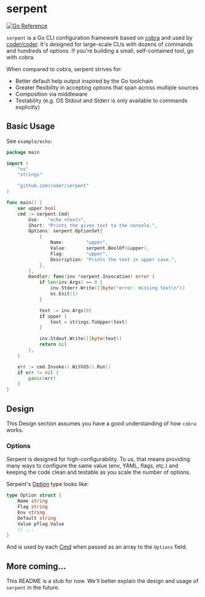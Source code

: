 # serpent

[![Go Reference](https://pkg.go.dev/badge/github.com/coder/serpent.svg)](https://pkg.go.dev/github.com/coder/serpent)

`serpent` is a Go CLI configuration framework based on [cobra](https://github.com/spf13/cobra) and used by [coder/coder](https://github.com/coder/coder).
It's designed for large-scale CLIs with dozens of commands and hundreds
of options. If you're building a small, self-contained tool, go with
cobra.

When compared to cobra, serpent strives for:

* Better default help output inspired by the Go toolchain
* Greater flexibility in accepting options that span across multiple sources
* Composition via middleware
* Testability (e.g. OS Stdout and Stderr is only available to commands explicitly)

## Basic Usage

See `example/echo`:

```go
package main

import (
	"os"
	"strings"

	"github.com/coder/serpent"
)

func main() {
	var upper bool
	cmd := serpent.Cmd{
		Use:   "echo <text>",
		Short: "Prints the given text to the console.",
		Options: serpent.OptionSet{
			{
				Name:        "upper",
				Value:       serpent.BoolOf(&upper),
				Flag:        "upper",
				Description: "Prints the text in upper case.",
			},
		},
		Handler: func(inv *serpent.Invocation) error {
			if len(inv.Args) == 0 {
				inv.Stderr.Write([]byte("error: missing text\n"))
				os.Exit(1)
			}

			text := inv.Args[0]
			if upper {
				text = strings.ToUpper(text)
			}

			inv.Stdout.Write([]byte(text))
			return nil
		},
	}

	err := cmd.Invoke().WithOS().Run()
	if err != nil {
		panic(err)
	}
}
```

## Design
This Design section assumes you have a good understanding of how `cobra` works.

### Options

Serpent is designed for high-configurability. To us, that means providing
many ways to configure the same value (env, YAML, flags, etc.) and keeping
the code clean and testable as you scale the number of options.

Serpent's [Option](https://pkg.go.dev/github.com/coder/serpent#Option) type looks like:

```go
type Option struct {
	Name string
	Flag string
	Env string
	Default string
	Value pflag.Value
	// ...
}
```

And is used by each [Cmd](https://pkg.go.dev/github.com/coder/serpent#Cmd) when
passed as an array to the `Options` field.

## More coming...
This README is a stub for now. We'll better explain the design and usage
of `serpent` in the future.